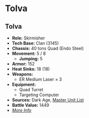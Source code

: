 # Tolva
## Tolva
- **Role:** Skirmisher
- **Tech Base:** Clan (3145)
- **Chassis:** 40 tons Quad (Endo Steel)
- **Movement:** 5 / 8
  - **Jumping:** 5
- **Armor:** 152
- **Heat Sinks:** 18 (18)
- **Weapons:**
  - ER Medium Laser × 3
- **Equipment:**
  - Quad Turret
  - Targeting Computer
- **Sources:** Dark Age, [Master Unit List](http://masterunitlist.info/Unit/Details/7882/tolva-standard)
- **Battle Value:** 1449
- [*More Info*](tolva/tolva.md)

